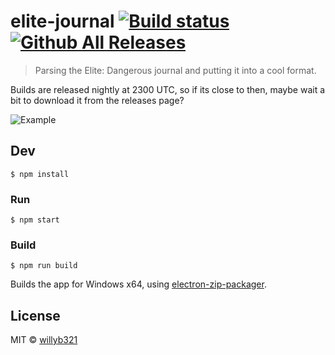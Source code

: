 # elite-journal [![Build status](https://ci.appveyor.com/api/projects/status/hng82lbontx2lm3c?svg=true)](https://ci.appveyor.com/project/willyb321/elite-journal)[![Github All Releases](https://img.shields.io/github/downloads/willyb321/elite-journal/total.svg?maxAge=3600)](https://github.com/willyb321/elite-journal/releases/latest)

> Parsing the Elite: Dangerous journal and putting it into a cool format.

Builds are released nightly at 2300 UTC, so if its close to then, maybe wait a bit to download it from the releases page?

![Example](https://raw.githubusercontent.com/willyb321/elite-journal/master/screenshot.png)

## Dev

```
$ npm install
```

### Run

```
$ npm start
```

### Build

```
$ npm run build
```

Builds the app for Windows x64, using [electron-zip-packager](https://github.com/azu/electron-zip-packager).


## License

MIT © [willyb321](https://tehsuperwilly.tech)

